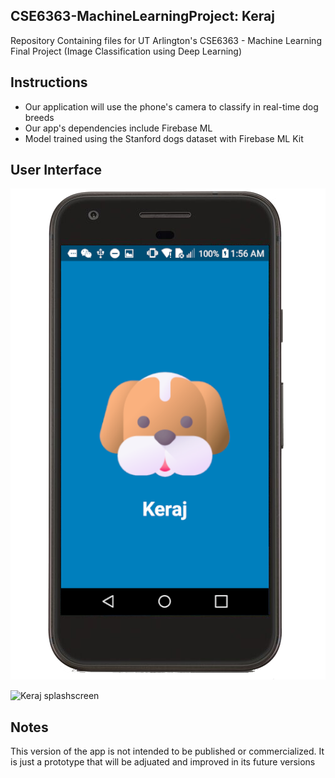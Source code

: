 ## CSE6363-MachineLearningProject: Keraj
Repository Containing files for UT Arlington's CSE6363 - Machine Learning Final Project (Image Classification using Deep Learning)

## Instructions

* Our application will use the phone's camera to classify in real-time dog breeds
* Our app's dependencies include Firebase ML
* Model trained using the Stanford dogs dataset with Firebase ML Kit

## User Interface
![Keraj splashscreen](/screenshots/keraj_splashscreen.png)

![Keraj splashscreen](/screenshots/keraj_maincreen.png)





## Notes

This version of the app is not intended to be published or commercialized. It is just a prototype that will be adjuated and improved in its future versions
